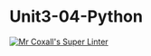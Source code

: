 # Unit3-04-Python
[![Mr Coxall's Super Linter](https://github.com/ICS3U-Programming-CarolynWP/Unit3-04-Python/workflows/Mr%20Coxall's%20Super%20Linter/badge.svg)](https://github.com/ICS3U-Programming-CarolynWP/Unit3-04-Python/actions/)
